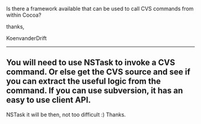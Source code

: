 Is there a framework available that can be used to call CVS commands from within Cocoa?

thanks,

KoenvanderDrift

----
You will need to use NSTask to invoke a CVS command.  Or else get the CVS source and see if you can extract the useful logic from the command.  If you can use subversion, it has an easy to use client API.
----
NSTask it will be then, not too difficult :)
Thanks.
